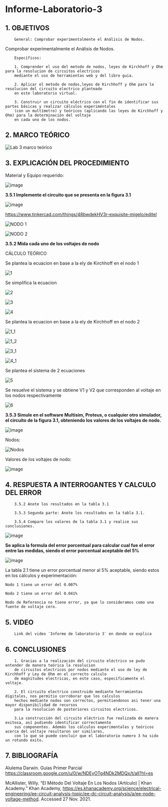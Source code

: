 # Informe-Laboratorio-3

## 1. OBJETIVOS
 
        General: Comprobar experimentalmente el Análisis de Nodos.

Comprobar experimentalmente el Análisis de Nodos.
        

        Específicos: 
 
        1. Comprender el uso del metodo de nodos, leyes de Kirchhoff y Ohm para la resolucion de circuitos electricos 
        mediante el uso de herramientas web y del libro guia.
        
        2. Aplicar el metodo de nodos,leyes de Kirchhoff y Ohm para la resolucion del circuito electrico planteado 
        en este laboratorio virtual.
        
        3. Construir un circuito eléctrico con el fin de identificar sus partes básicas y realizar cálculos experiméntales
        (con un multímetro) y teóricos (aplicando las leyes de Kirchhoff y Ohm) para la determinación del voltaje 
        en cada uno de los nodos. 

## 2. MARCO TEÓRICO 

![Lab 3 marco teórico](https://user-images.githubusercontent.com/93396250/143671607-e3b4e997-6c2f-46b2-8391-bf76599ca368.jpg)

## 3. EXPLICACIÓN DEL PROCEDIMIENTO

Material y Equipo requerido: 

![image](https://user-images.githubusercontent.com/93396250/143512912-fda93578-a519-4412-8a7b-68dcd0ee2951.png)

**3.5.1 Implemente el circuito que se presenta en la figura 3.1**

![image](https://user-images.githubusercontent.com/93396250/143513488-d52dd531-0158-4a44-94f8-4e47751c18ce.png)

https://www.tinkercad.com/things/48bwdekHV3r-exquisite-migelo/editel

![NODO 1](https://user-images.githubusercontent.com/93826527/143979840-908dc0bf-afa6-4ed8-80f4-e9282c44a4b0.png)

![NODO 2](https://user-images.githubusercontent.com/93826527/143979859-c33547ba-7664-4183-bbfc-a3624ccf6dcd.png)




**3.5.2 Mida cada uno de los voltajes de nodo**

CÁLCULO TEÓRICO

Se plantea la ecuacion en base a la ely de Kirchhoff en el nodo 1
        
![1](https://user-images.githubusercontent.com/93834732/143979936-150a74c9-6ef7-41a1-86b0-47178ec1382b.PNG)

Se simplifica la ecuacion

![2](https://user-images.githubusercontent.com/93834732/143980072-131376b5-31f8-44a1-93e1-27af7b963c83.PNG)

![3](https://user-images.githubusercontent.com/93834732/143980085-94a6f2df-d832-452b-a08e-4a762ae5ad4a.PNG)

![4](https://user-images.githubusercontent.com/93834732/143980090-8bebea22-5fa5-40b2-8552-d451495eedab.PNG)

Se plantea la ecuacion en base a la ely de Kirchhoff en el nodo 2

![1_1](https://user-images.githubusercontent.com/93834732/143980147-14f66668-f24a-4080-b79f-f361aefb4122.PNG)

![1_2](https://user-images.githubusercontent.com/93834732/143980167-94a246fd-bd40-44fc-b4e1-1e134597bec4.PNG)

![3_1](https://user-images.githubusercontent.com/93834732/143980199-9e568b62-13ee-48c7-8c89-e814956c30e1.PNG)

![4_1](https://user-images.githubusercontent.com/93834732/143980237-d800097c-c7f3-423c-8a48-88d52d5d71f3.PNG)

Se plantea el sistema de 2 ecuaciones

![5](https://user-images.githubusercontent.com/93834732/143980278-300fcf0c-09f6-4177-a925-13a4fec7d4c8.PNG)

Se resuelve el sistema y se obtiene V1 y V2 que corresponden al voltaje en los nodos respectivamente

![6](https://user-images.githubusercontent.com/93834732/143980517-b7b8e296-7395-41ca-b4a4-f236d3afd207.PNG)



**3.5.3 Simule en el software Multisim, Proteus, o cualquier otro simulador, el circuito de la figura 3.1, obteniendo los valores de los voltajes de nodo.**

![image](https://user-images.githubusercontent.com/93396250/143671959-14603f8f-3856-4256-82ab-611fca872612.png)

Nodos:

![Nodos](https://user-images.githubusercontent.com/93396250/143727359-07c89eb5-b9d6-4544-bd5b-854cf3096a86.jpg)

Valores de los voltajes de nodo:

![image](https://user-images.githubusercontent.com/93396250/143727393-1591af1e-580c-4f57-91bf-df4e7d0b52cc.png)


## 4. RESPUESTA A INTERROGANTES Y CALCULO DEL ERROR

        3.5.2 Anote los resultados en la tabla 3.1
        
        3.5.3 Segunda parte: Anote los resultados en la tabla 3.1.
        
        3.5.4 Compare los valores de la tabla 3.1 y realice sus conclusiones.
        
![image](https://user-images.githubusercontent.com/93396250/143989368-fb337636-1622-4b11-b85f-2d421b5c6e61.png)

**Se aplica la formula del error porcentual para calcular cual fue el error entre las medidas, siendo el error porcentual aceptable del 5%**

![image](https://user-images.githubusercontent.com/93396250/141480859-765210f6-609f-4c8b-9ad1-4f4543fa9817.png)

La tabla 2.1 tiene un error porcentual menor al 5% aceptable, siendo estos en los cálculos y experimentación:

	Nodo 1 tiene un error del 0.007%

	Nodo 2 tiene un error del 0.041%

	Nodo de Referencia no tiene error, ya que lo consideramos como una fuente de voltaje cero.

## 5. VIDEO

        Link del video ¨Informe de laboratorio 3¨ en donde se explica 

## 6. CONCLUSIONES

        1. Gracias a la realización del circuito eléctrico se pudo entender de manera teórica la resolucion 
        de circuitos electricos por nodos mediante el uso de ley de Kirchhoff y Ley de Ohm en el correcto calculo 
        de magnitudes electricas, en este caso, especificamente el voltaje.
        
        2. El circuito electrico construido mediante herramientas digitales, nos permitio corroborar que los calculos 
        hechos mediante nodos son correctos, permitiendonos asi tener una mayor disponibilidad de recursos 
        para la resolucion de posteriores circuitos electricos.
        
        3.La construcción del circuito eléctrico fue realizada de manera exitosa, así pudiendo identificar correctamente
        sus componentes. Además los cálculos experimentales y teóricos acerca del voltaje resultaron ser similares,
        con lo que se puede concluir que el laboratorio numero 3 ha sido un rotundo exito.


## 7. BIBLIOGRAFÍA

Alulema Darwin. Guías Primer Parcial https://classroom.google.com/u/0/w/NDEyOTg4NDk2MDQx/t/all?hl=es

McAllister, Willy. “El Método Del Voltaje En Los Nodos (Artículo) | Khan Academy.” Khan Academy, https://es.khanacademy.org/science/electrical-engineering/ee-circuit-analysis-topic/ee-dc-circuit-analysis/a/ee-node-voltage-method. Accessed 27 Nov. 2021.
